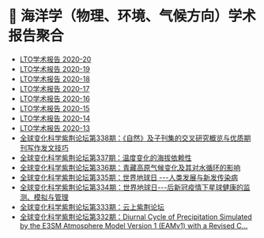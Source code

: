 # 🌊 海洋学（物理、环境、气候方向）学术报告聚合
<!-- BLOG-POST-LIST:START -->
- [LTO学术报告 2020-20](http://lto.scsio.ac.cn/xwtz/xsbg/202009/t20200907_579363.html)
- [LTO学术报告 2020-19](http://lto.scsio.ac.cn/xwtz/xsbg/202008/t20200831_577821.html)
- [LTO学术报告 2020-18](http://lto.scsio.ac.cn/xwtz/xsbg/202008/t20200831_577820.html)
- [LTO学术报告 2020-17](http://lto.scsio.ac.cn/xwtz/xsbg/202008/t20200831_577819.html)
- [LTO学术报告 2020-16](http://lto.scsio.ac.cn/xwtz/xsbg/202007/t20200729_572377.html)
- [LTO学术报告 2020-15](http://lto.scsio.ac.cn/xwtz/xsbg/202007/t20200721_570333.html)
- [LTO学术报告 2020-14](http://lto.scsio.ac.cn/xwtz/xsbg/202007/t20200713_568458.html)
- [LTO学术报告 2020-13](http://lto.scsio.ac.cn/xwtz/xsbg/202007/t20200706_567096.html)
- [全球变化科学紫荆论坛第338期：《自然》及子刊集的交叉研究概览与优质期刊写作发文技巧](http://www.dess.tsinghua.edu.cn/publish/ess/10541/2020/20200910100135552230231/20200910100135552230231_.html)
- [全球变化科学紫荆论坛第337期：温度变化的海拔依赖性](http://www.dess.tsinghua.edu.cn/publish/ess/10541/2020/20200910094709530290452/20200910094709530290452_.html)
- [全球变化科学紫荆论坛第336期：青藏高原气候变化及其对水循环的影响](http://www.dess.tsinghua.edu.cn/publish/ess/10541/2020/20200505091217916109982/20200505091217916109982_.html)
- [全球变化科学紫荆论坛第335期：世界地球日 ---人类发展与新发传染病](http://www.dess.tsinghua.edu.cn/publish/ess/10541/2020/20200417150739898570844/20200417150739898570844_.html)
- [全球变化科学紫荆论坛第334期：世界地球日---后新冠疫情下星球健康的监测、模拟与管理](http://www.dess.tsinghua.edu.cn/publish/ess/10541/2020/20200417142913759321900/20200417142913759321900_.html)
- [全球变化科学紫荆论坛第333期：云上紫荆论坛](http://www.dess.tsinghua.edu.cn/publish/ess/10541/2020/20200401152340147696638/20200401152340147696638_.html)
- [全球变化科学紫荆论坛第332期：Diurnal Cycle of Precipitation Simulated by the E3SM Atmosphere Model Version 1 (EAMv1) with a Revised C...](http://www.dess.tsinghua.edu.cn/publish/ess/10541/2020/20200106173013692724722/20200106173013692724722_.html)
<!-- BLOG-POST-LIST:END -->
